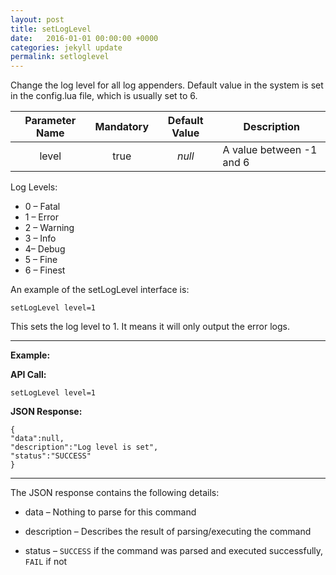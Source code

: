 ```yaml
---
layout: post
title: setLogLevel
date:   2016-01-01 00:00:00 +0000
categories: jekyll update
permalink: setloglevel
---
```


Change the log level for all log appenders. Default value in the system is set in the config.lua file, which is usually set to 6.

| **Parameter Name** | **Mandatory** | **Default Value** | **Description**          |
| :----------------: | :-----------: | :---------------: | ------------------------ |
|       level        |     true      |      *null*       | A value between -1 and 6 |

Log Levels:

- 0 – Fatal   
- 1 – Error  
- 2 – Warning
- 3 – Info 
- 4– Debug
- 5 – Fine
- 6 – Finest

An example of the setLogLevel interface is:

``` 
setLogLevel level=1
```

This sets the log level to 1. It means it will only output the error logs.

------

**Example:**

**API Call:**

``` 
setLogLevel level=1
```

**JSON Response:**

``` 
{
"data":null,
"description":"Log level is set",
"status":"SUCCESS"
}
```

------

The JSON response contains the following details:

- data – Nothing to parse for this command
- description – Describes the result of parsing/executing the command


- status – `SUCCESS` if the command was parsed and executed successfully, `FAIL` if not
